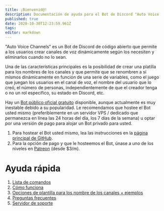 ```yaml
---
title: ¡Bienvenid@!
description: Documentación de ayuda para el Bot de Discord "Auto Voice Channels".
published: true
date: 2020-10-30T12:23:59.961Z
tags: 
editor: markdown
---
```


"Auto Voice Channels" es un Bot de Discord de código abierto que permite a los usuarios crear canales de voz dinámicamente según los necesiten y eliminarlos cuando no lo sean.

Una de las características principales es la posibilidad de crear una platilla para los nombres de los canales y que permite que se renombren a sí mismos dinámicamente en función de una serie de variables, como el juego que juegan los usuarios en el canal de voz, el nombre del usuario que lo creó, el número de personas, independientemente de que el creador tenga o no un rol específico, su estado en Discord, etc.

Hay un [Bot público oficial gratuito](https://discordapp.com/api/oauth2/authorize?client_id=479393422705426432&permissions=286280784&scope=bot) disponible, aunque actualmente es muy inestable debido a su popularidad. Le recomendamos que hostee el Bot usted mismo (preferiblemente en un servidor VPS / dedicado que permanezca en línea las 24 horas del día, los 7 días de la semana) u optar por una versión de pago para alojar un Bot privado para usted.

1. Para hostear el Bot usted mismo, lea las instrucciones en la [página principal de GitHub](https://github.com/gregzaal/Auto-Voice-Channels).
2. Para la opción de pago y que le hosteemos el Bot, únase a uno de los niveles en [Patreon](https://www.patreon.com/pixaal) (desde $3/m).


# Ayuda rápida

1. [Lista de comandos](/commands)
2. [Cómo funciona](/how-it-works)
3. [Opciones de plantilla para los nombre de los canales + ejemplos](/commands/template)
4. [Preguntas frecuentes](/FAQ)
5. [Servidor de soporte](https://discord.io/DotsBotsSupport)